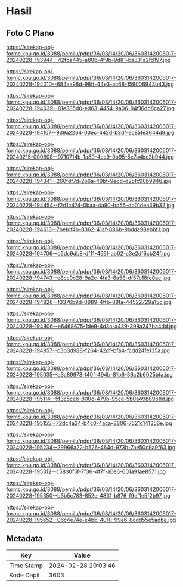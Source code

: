 # Hasil

## Foto C Plano

https://sirekap-obj-formc.kpu.go.id/3088/pemilu/pdpr/36/03/14/20/06/3603142006017-20240228-193944--42fba445-a80b-4f9b-9d81-ba331a2fd197.jpg

https://sirekap-obj-formc.kpu.go.id/3088/pemilu/pdpr/36/03/14/20/06/3603142006017-20240228-194010--684aa96d-98ff-44e3-ac68-159006943b43.jpg

https://sirekap-obj-formc.kpu.go.id/3088/pemilu/pdpr/36/03/14/20/06/3603142006017-20240228-194039--81e385d0-ed63-4454-9a06-94f16dd8ca27.jpg

https://sirekap-obj-formc.kpu.go.id/3088/pemilu/pdpr/36/03/14/20/06/3603142006017-20240228-194107--939a2264-03ec-442d-b3df-ec85fe3644d9.jpg

https://sirekap-obj-formc.kpu.go.id/3088/pemilu/pdpr/36/03/14/20/06/3603142006017-20240215-000808--9710714b-1a80-4ec9-9b95-5c7a4bc2b944.jpg

https://sirekap-obj-formc.kpu.go.id/3088/pemilu/pdpr/36/03/14/20/06/3603142006017-20240228-194341--260fdf7d-2b6a-49bf-9edd-d25fc90b9946.jpg

https://sirekap-obj-formc.kpu.go.id/3088/pemilu/pdpr/36/03/14/20/06/3603142006017-20240228-194454--f2d1c474-0baa-4a90-bd56-db01dea39b32.jpg

https://sirekap-obj-formc.kpu.go.id/3088/pemilu/pdpr/36/03/14/20/06/3603142006017-20240228-194613--7befdf4b-8362-41af-886b-9bdda98ebbf1.jpg

https://sirekap-obj-formc.kpu.go.id/3088/pemilu/pdpr/36/03/14/20/06/3603142006017-20240228-194706--d5dc9db8-df11-459f-ab02-c3e2df6cb24f.jpg

https://sirekap-obj-formc.kpu.go.id/3088/pemilu/pdpr/36/03/14/20/06/3603142006017-20240228-194743--e8ce9c28-9a2c-4fa3-8a58-df57e18fc0ae.jpg

https://sirekap-obj-formc.kpu.go.id/3088/pemilu/pdpr/36/03/14/20/06/3603142006017-20240228-194826--f3376b9d-0989-4ffb-88fa-44522729a15c.jpg

https://sirekap-obj-formc.kpu.go.id/3088/pemilu/pdpr/36/03/14/20/06/3603142006017-20240228-194906--e6468675-1de9-4d3a-a439-399a247ba4dd.jpg

https://sirekap-obj-formc.kpu.go.id/3088/pemilu/pdpr/36/03/14/20/06/3603142006017-20240228-194957--c3b3d988-f264-42df-bfa4-fcdd24fe135a.jpg

https://sirekap-obj-formc.kpu.go.id/3088/pemilu/pdpr/36/03/14/20/06/3603142006017-20240228-195035--b3a89973-f40f-494b-81b6-36c2b6025bfa.jpg

https://sirekap-obj-formc.kpu.go.id/3088/pemilu/pdpr/36/03/14/20/06/3603142006017-20240228-195114--5f3e5ce6-800c-479b-95ce-5b0a49b8968d.jpg

https://sirekap-obj-formc.kpu.go.id/3088/pemilu/pdpr/36/03/14/20/06/3603142006017-20240228-195155--72dc4a34-b4c0-4aca-8806-7521c141356e.jpg

https://sirekap-obj-formc.kpu.go.id/3088/pemilu/pdpr/36/03/14/20/06/3603142006017-20240228-195234--29966a22-b526-464d-973b-7ae50c9a9f63.jpg

https://sirekap-obj-formc.kpu.go.id/3088/pemilu/pdpr/36/03/14/20/06/3603142006017-20240228-195312--c5830f5f-7f36-4f7f-a6e6-001a91ae8571.jpg

https://sirekap-obj-formc.kpu.go.id/3088/pemilu/pdpr/36/03/14/20/06/3603142006017-20240228-195350--b3b5c783-852e-4831-b876-f9ef1e5f2b97.jpg

https://sirekap-obj-formc.kpu.go.id/3088/pemilu/pdpr/36/03/14/20/06/3603142006017-20240228-195652--06c4e74e-e4b6-4010-99e6-8cdd55e5adbe.jpg


## Metadata

| Key        | Value               |
| ---------- | ------------------- |
| Time Stamp | 2024-02-28 20:03:46 |
| Kode Dapil | 3603                |



